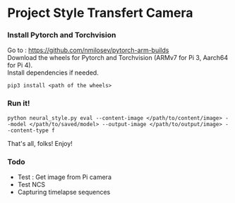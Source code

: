 # Project Style Transfert Camera


### Install Pytorch and Torchvision

Go to : https://github.com/nmilosev/pytorch-arm-builds   
Download the wheels for Pytorch and Torchvision (ARMv7 for Pi 3, Aarch64 for Pi 4).    
Install dependencies if needed.

`pip3 install <path of the wheels>`

### Run it!

`python neural_style.py eval --content-image </path/to/content/image> --model </path/to/saved/model> --output-image </path/to/output/image> --content-type f`

That's all, folks! Enjoy!

### Todo

* Test : Get image from Pi camera
* Test NCS
* Capturing timelapse sequences

